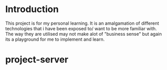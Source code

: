 # Introduction

This project is for my personal learning. It is an amalgamation of different technologies that i have been exposed to/ want to be more familiar with. The way they are utilised may not make alot of "business sense" but again its a playground for me to implement and learn.
# project-server
